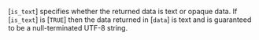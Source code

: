 [`is_text`] specifies whether the returned data is text or opaque data.
If [`is_text`] is [`TRUE`] then the data returned in [`data`]
is text and is guaranteed to be a null-terminated UTF-8 string.